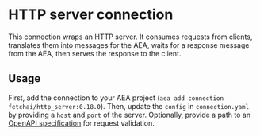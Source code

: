 # HTTP server connection

This connection wraps an HTTP server. It consumes requests from clients, translates them into messages for the AEA, waits for a response message from the AEA, then serves the response to the client.

## Usage

First, add the connection to your AEA project (`aea add connection fetchai/http_server:0.18.0`). Then, update the `config` in `connection.yaml` by providing a `host` and `port` of the server. Optionally, provide a path to an [OpenAPI specification](https://swagger.io/docs/specification/about/) for request validation.